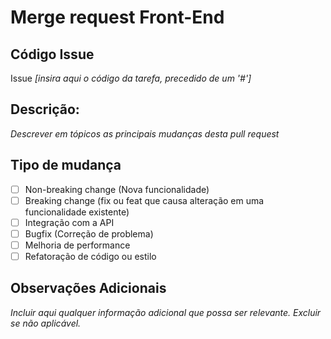 # Merge request Front-End

## Código Issue

Issue _[insira aqui o código da tarefa, precedido de um '#']_

## Descrição:

_Descrever em tópicos as principais mudanças desta pull request_

## Tipo de mudança

- [ ] Non-breaking change (Nova funcionalidade)
- [ ] Breaking change (fix ou feat que causa alteração em uma funcionalidade existente)
- [ ] Integração com a API
- [ ] Bugfix (Correção de problema)
- [ ] Melhoria de performance
- [ ] Refatoração de código ou estilo

## Observações Adicionais

_Incluir aqui qualquer informação adicional que possa ser relevante. Excluir se não aplicável._
